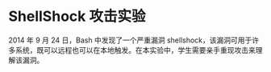 # ShellShock 攻击实验

2014 年 9 月 24 日，Bash 中发现了一个严重漏洞 shellshock，该漏洞可用于许多系统，既可以远程也可以在本地触发。在本实验中，学生需要亲手重现攻击来理解该漏洞。